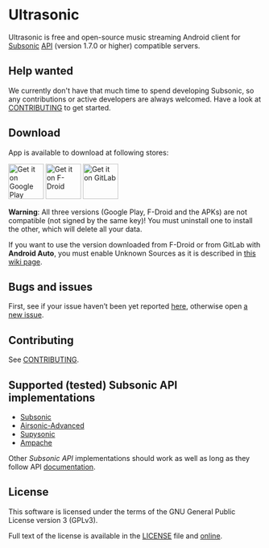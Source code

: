 # Ultrasonic

Ultrasonic is free and open-source music streaming Android client for
[Subsonic][subsonic] [API][subapi] (version 1.7.0 or higher) compatible
servers.

## Help wanted

We currently don't have that much time to spend developing Subsonic, so any
contributions or active developers are always welcomed.
Have a look at [CONTRIBUTING](CONTRIBUTING.md) to get started.

## Download

App is available to download at following stores:

[<img src="https://play.google.com/intl/en_us/badges/images/generic/en-play-badge.png" alt="Get it on Google Play" height="70">](https://play.google.com/store/apps/details?id=org.moire.ultrasonic)
[<img src="https://f-droid.org/badge/get-it-on.png" alt="Get it on F-Droid" height="70">](https://f-droid.org/packages/org.moire.ultrasonic/)
[<img src="https://ultrasonic.gitlab.io/assets/img/get-it-on-gitlab.png" alt="Get it on GitLab" height="70">](https://gitlab.com/ultrasonic/ultrasonic/-/releases)

**Warning**: All three versions (Google Play, F-Droid and the APKs) are not
compatible (not signed by the same key)! You must uninstall one to install
the other, which will delete all your data.

If you want to use the version downloaded from F-Droid or from GitLab with
**Android Auto**, you must enable Unknown Sources as it is described in
[this wiki page][wikiaa].

## Bugs and issues

First, see if your issue haven’t been yet reported [here][issues], otherwise
open [a new issue][newissue].

## Contributing

See [CONTRIBUTING](CONTRIBUTING.md).

## Supported (tested) Subsonic API implementations

- [Subsonic][subsonic]
- [Airsonic-Advanced][airsonic]
- [Supysonic][supysonic]
- [Ampache][ampache]

Other *Subsonic API* implementations should work as well as long as they
follow API [documentation][subapi].

## License

This software is licensed under the terms of the GNU General Public License
version 3 (GPLv3).

Full text of the license is available in the [LICENSE](LICENSE) file and
[online][gpl3].

[wikiaa]: https://gitlab.com/ultrasonic/ultrasonic/-/wikis/Using-Ultrasonic-with-Android-Auto
[issues]: https://gitlab.com/ultrasonic/ultrasonic/-/issues
[newissue]: https://gitlab.com/ultrasonic/ultrasonic/-/issues/new
[subsonic]: http://www.subsonic.org/
[subapi]: http://www.subsonic.org/pages/api.jsp
[airsonic]: https://github.com/airsonic-advanced/airsonic-advanced
[supysonic]: https://github.com/spl0k/supysonic
[ampache]: https://ampache.org/
[gpl3]: https://opensource.org/licenses/gpl-3.0.html
